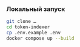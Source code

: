 ### Локальный запуск

```bash
git clone …
cd token-indexer
cp .env.example .env
docker compose up --build

